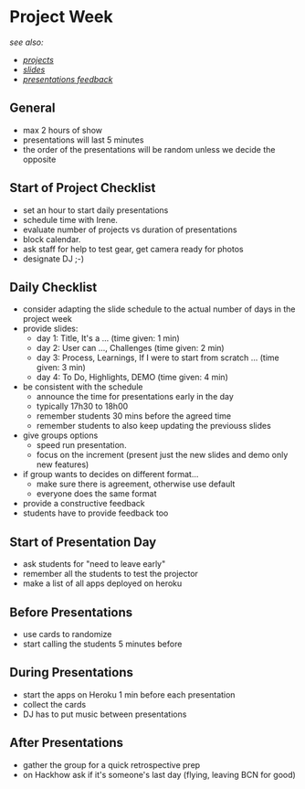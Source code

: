 # Project Week

*see also:*
- *[projects](./projects.md)*
- *[slides](./slides.md)*
- *[presentations feedback](./presentations-feedback.md)*

## General
- max 2 hours of show
- presentations will last 5 minutes
- the order of the presentations will be random unless we decide the opposite

## Start of Project Checklist
- set an hour to start daily presentations
- schedule time with Irene.
- evaluate number of projects vs duration of presentations
- block calendar.
- ask staff for help to test gear, get camera ready for photos
- designate DJ ;-)


## Daily Checklist

- consider adapting the slide schedule to the actual number of days in the project week
- provide slides:
  - day 1: Title, It's a ... (time given: 1 min)
  - day 2: User can ..., Challenges (time given: 2 min)
  - day 3: Process, Learnings, If I were to start from scratch ... (time given: 3 min)
  - day 4: To Do, Highlights, DEMO (time given: 4 min)
- be consistent with the schedule
  - announce the time for presentations early in the day
  - typically 17h30 to 18h00
  - remember students 30 mins before the agreed time
  - remember students to also keep updating the previouss slides 
- give groups options 
  - speed run presentation.
  - focus on the increment (present just the new slides and demo only new features)
- if group wants to decides on different format...
  - make sure there is agreement, otherwise use default
  - everyone does the same format
- provide a constructive feedback
- students have to provide feedback too


## Start of Presentation Day
- ask students for "need to leave early"
- remember all the students to test the projector
- make a list of all apps deployed on heroku


## Before Presentations
- use cards to randomize
- start calling the students 5 minutes before


## During Presentations

- start the apps on Heroku 1 min before each presentation
- collect the cards
- DJ has to put music between presentations

## After Presentations

- gather the group for a quick retrospective prep
- on Hackhow ask if it's someone's last day (flying, leaving BCN for good)

